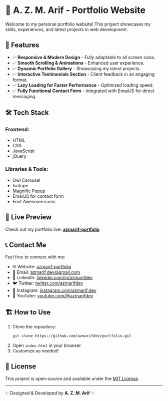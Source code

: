 # 🚀 A. Z. M. Arif - Portfolio Website

Welcome to my personal portfolio website! This project showcases my skills, experiences, and latest projects in web development.

## 🌟 Features
- ✅ **Responsive & Modern Design** - Fully adaptable to all screen sizes.
- ✅ **Smooth Scrolling & Animations** - Enhanced user experience.
- ✅ **Dynamic Portfolio Gallery** - Showcasing my latest projects.
- ✅ **Interactive Testimonials Section** - Client feedback in an engaging format.
- ✅ **Lazy Loading for Faster Performance** - Optimized loading speed.
- ✅ **Fully Functional Contact Form** - Integrated with EmailJS for direct messaging.

## 🛠️ Tech Stack
### Frontend:
- HTML
- CSS
- JavaScript
- jQuery

### Libraries & Tools:
- Owl Carousel
- Isotope
- Magnific Popup
- EmailJS for contact form
- Font Awesome icons

## 📸 Live Preview
Check out my portfolio live: **[azmarif-portfolio](https://azmarif-portfolio.netlify.app/)**

## 📞 Contact Me
Feel free to connect with me:
- 🌐 Website: [azmarif-portfolio](https://azmarif-portfolio.netlify.app/)
- 📧 Email: [azmarif.dev@gmail.com](mailto:azmarif.dev@gmail.com)
- 💼 LinkedIn: [linkedin.com/in/azmarifdev](https://linkedin.com/in/azmarifdev)
- 🐦 Twitter: [twitter.com/azmarifdev](https://twitter.com/azmarifdev)
- 📸 Instagram: [instagram.com/azmarif.dev](https://instagram.com/azmarif.dev)
- 🎥 YouTube: [youtube.com/@azmarifdev](https://youtube.com/@azmarifdev)

## 🏗️ How to Use
1. Clone the repository:
   ```sh
   git clone https://github.com/azmarifdev/portfolio.git
   ```
2. Open `index.html` in your browser.
3. Customize as needed!

## 📜 License
This project is open-source and available under the [MIT License](LICENSE).

---
✨ Designed & Developed by **A. Z. M. Arif** ✨

